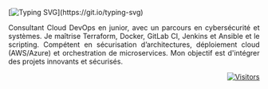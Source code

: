 [![Typing SVG](https://readme-typing-svg.demolab.com?font=Ubuntu&pause=1000&color=00FF66&width=435&lines=Bonjour+je+m'appelle+Rivo+Rakotondrasoa.)](https://git.io/typing-svg)

<p align="justify">
  Consultant Cloud DevOps en junior, avec un parcours en cybersécurité et systèmes.
Je maîtrise Terraform, Docker, GitLab CI, Jenkins et Ansible et le scripting.
Compétent en sécurisation d’architectures, déploiement cloud (AWS/Azure) et orchestration
de microservices.
Mon objectif est d'intégrer des projets innovants et sécurisés.
</p>

<p align="right">
  <a href="https://github.com/NoCrari">
    <img alt="Visitors" src="https://visitor-badge.laobi.icu/badge?page_id=NoCrari">
  </a>
</p>
